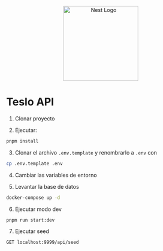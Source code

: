 <p align="center">
  <a href="http://nestjs.com/" target="blank"><img src="https://nestjs.com/img/logo-small.svg" width="200" alt="Nest Logo" /></a>
</p>

# Teslo API

1. Clonar proyecto   

2. Ejecutar:
```bash
pnpm install
```

3. Clonar el archivo `.env.template` y renombrarlo a `.env` con
```bash
cp .env.template .env
```
4. Cambiar las variables de entorno

5. Levantar la base de datos
```bash
docker-compose up -d
```

6. Ejecutar modo dev
```bash
pnpm run start:dev
```

7. Ejecutar seed
```http
GET localhost:9999/api/seed
```
